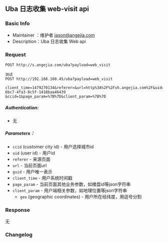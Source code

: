 ## Uba 日志收集 web-visit api

### Basic Info

- Maintainer ：维护者 <jason@angejia.com>
- Description：Uba 日志收集 Web api

### Request

```
POST http://s.angejia.com/uba?payload=web_visit

测试
POST http://192.168.160.45/uba?payload=web_visit

client_time=1479270134&referer=&url=http%3A%2F%2Fsh.angejia.com%2F&uid=37324&guid=4583c2d8-6bc7-4fa3-8c5f-1418baa46439
&ccid=1&page_param=%7B%7D&client_param=%7B%7D
```

##### Authentication:

- 无

##### Parameters：
- `ccid` (customer city id) - 用户选择城市id
- `uid`  (user id) - 用户id
- `referer` - 来源页面
- `url`  - 当前页面url
- `guid` - 用户唯一表示
- `client_time` - 用户系统时间戳
- `page_param` - 当前页面其他业务参数，如楼盘id等json字符串
- `client_param` - 用户端相关参数，如地理位置等json字符串
  -  `geo` (geographic coordinates) - 用户所在经纬度，用逗号分割

### Response

无

### Changelog
